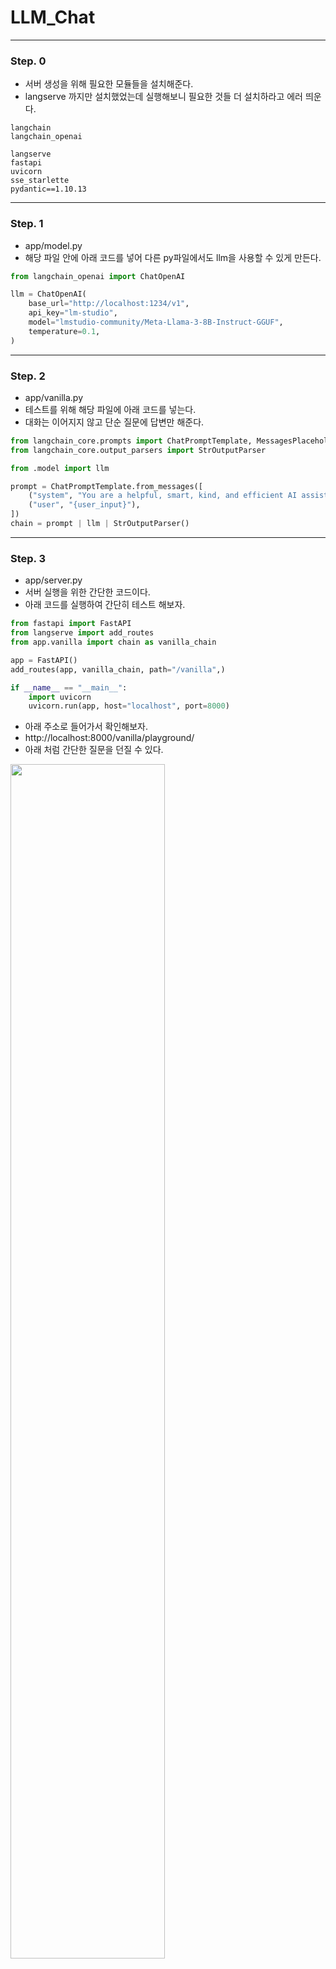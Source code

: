 # LLM_Chat

---

### Step. 0

- 서버 생성을 위해 필요한 모듈들을 설치해준다.
- langserve 까지만 설치했었는데 실행해보니 필요한 것들 더 설치하라고 에러 띄운다.

```
langchain
langchain_openai

langserve
fastapi
uvicorn
sse_starlette
pydantic==1.10.13
```

---

### Step. 1
- app/model.py
- 해당 파일 안에 아래 코드를 넣어 다른 py파일에서도 llm을 사용할 수 있게 만든다.

```python
from langchain_openai import ChatOpenAI

llm = ChatOpenAI(
    base_url="http://localhost:1234/v1",
    api_key="lm-studio",
    model="lmstudio-community/Meta-Llama-3-8B-Instruct-GGUF",
    temperature=0.1,
)
```

---

### Step. 2

- app/vanilla.py
- 테스트를 위해 해당 파일에 아래 코드를 넣는다.
- 대화는 이어지지 않고 단순 질문에 답변만 해준다.

```python
from langchain_core.prompts import ChatPromptTemplate, MessagesPlaceholder
from langchain_core.output_parsers import StrOutputParser

from .model import llm

prompt = ChatPromptTemplate.from_messages([
    ("system", "You are a helpful, smart, kind, and efficient AI assistant. You always fulfill the user's requests to the best of your ability. You always answer succinctly. You must answer in Korean."),
    ("user", "{user_input}"),
])
chain = prompt | llm | StrOutputParser()
```

---

### Step. 3

- app/server.py
- 서버 실행을 위한 간단한 코드이다.
- 아래 코드를 실행하여 간단히 테스트 해보자.

```python
from fastapi import FastAPI
from langserve import add_routes
from app.vanilla import chain as vanilla_chain

app = FastAPI()
add_routes(app, vanilla_chain, path="/vanilla",)

if __name__ == "__main__":
    import uvicorn
    uvicorn.run(app, host="localhost", port=8000)
```

- 아래 주소로 들어가서 확인해보자.
- http://localhost:8000/vanilla/playground/
- 아래 처럼 간단한 질문을 던질 수 있다.

<img src=https://github.com/tetrapod0/LLM_Chat/assets/48349693/41dc37a4-d400-4dc7-a791-c6fedede6ea2 width=70%>

---

### Step. 4

- app/server.py
- 이번엔 번역, 요약 기능 페이지를 만들어보자.

```python
from fastapi import FastAPI
from langserve import add_routes
from app.vanilla import chain as vanilla_chain
from app.translate import chain as translate_chain
from app.summary import chain as summary_chain

app = FastAPI()
add_routes(app, vanilla_chain, path="/vanilla",)
add_routes(app, translate_chain, path="/translate",)
add_routes(app, summary_chain, path="/summary",)

if __name__ == "__main__":
    import uvicorn
    uvicorn.run(app, host="localhost", port=8000)
```

- app/translate.py

```python
from langchain_core.prompts import ChatPromptTemplate, MessagesPlaceholder
from langchain_core.output_parsers import StrOutputParser

from .model import llm

prompt = ChatPromptTemplate.from_template(
    "Don't say anything else and Translate following sentences into Korean:\n{eng_input}")

chain = prompt | llm | StrOutputParser()
```

- app/summary.py

```python
from langchain_core.prompts import ChatPromptTemplate, MessagesPlaceholder
from langchain_core.output_parsers import StrOutputParser

from .model import llm

prompt = ChatPromptTemplate.from_messages([
    ('system', "You must summarize the User's sentences tremendously. You always answer into Korean. Don't say anything else."),
    ('user', "'''{input}'''"),    
])

chain = prompt | llm | StrOutputParser()
```

- 서버를 실행 후 아래 링크에서 테스트 해볼 수 있다.
- http://localhost:8000/translate/playground/
- http://localhost:8000/summary/playground/

---

### Step. 5

- app/chat.py
- 대화가 이어질려면 비교적 복잡해진다.
- MessagesPlaceholder라는 것을 템플릿에 추가해줘야한다.

```python
from langchain_core.prompts import ChatPromptTemplate, MessagesPlaceholder
from langchain_core.output_parsers import StrOutputParser

from .model import llm

prompt = ChatPromptTemplate.from_messages([
    ("system", "You are a helpful, smart, kind, and efficient AI assistant. You always fulfill the user's requests to the best of your ability. You always answer succinctly. You must answer in Korean."),
    MessagesPlaceholder(variable_name='messsages1'),
])
chain = prompt | llm | StrOutputParser()
```

- app/server.py
- 다음과 같이 파일을 수정 후 실행 시켜보자.

```python
from fastapi import FastAPI
from langserve import add_routes

from typing import List, Union
from langserve.pydantic_v1 import BaseModel, Field
from langchain_core.messages import HumanMessage, AIMessage, SystemMessage

from app.vanilla import chain as vanilla_chain
from app.translate import chain as translate_chain
from app.summary import chain as summary_chain
from app.chat import chain as chat_chain

app = FastAPI()

add_routes(app, vanilla_chain, path="/vanilla",)
add_routes(app, translate_chain, path="/translate",)
add_routes(app, summary_chain, path="/summary",)


class InputChat(BaseModel): # 클래스변수이름 템플릿이랑 같게.
    messsages1: List[Union[HumanMessage, AIMessage, SystemMessage]] = Field(
        ...,
        description="The chat messages representing the current conversation.",
    )

add_routes(
    app,
    chat_chain.with_types(input_type=InputChat),
    path="/chat",
    enable_feedback_endpoint=True,
    enable_public_trace_link_endpoint=True,
    playground_type="chat",
)


if __name__ == "__main__":
    import uvicorn
    uvicorn.run(app, host="localhost", port=8000)
```

- 아래 링크로 들어가면 이제 대화가 이어지는 채팅을 할 수 있다.
- http://localhost:8000/chat/playground/

---

### Extra

- app/server.py
- 아래 코드를 추가하면 RemoteRunnable을 사용할 수 있다.

```python
from app.model import llm
add_routes(app, llm, path="/llm",)
```

- 사실상 llm과 llm2은 같은 것이다.

```python
from langserve import RemoteRunnable

llm2 = RemoteRunnable("http://localhost:8000/llm")
prompt = ChatPromptTemplate.from_messages([
    ("system", "You are a helpful, smart, kind, and efficient AI assistant."),
    ("user", "{input} 한국어로 대답해줘."),
])
chain = prompt | llm2 | StrOutputParser()
msg = chain.invoke({'input' : '안녕하세요!'})
```

---

### Reference

- https://velog.io/@kwon0koang/%EB%A1%9C%EC%BB%AC%EC%97%90%EC%84%9C-Llama3-%EB%8F%8C%EB%A6%AC%EA%B8%B0
- https://python.langchain.com/v0.1/docs/use_cases/chatbots/quickstart/
- https://medium.com/@amanatulla1606/langserve-deploying-language-models-made-easy-9f6280210ba4
